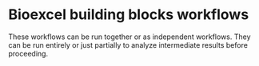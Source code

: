 # Bioexcel building blocks workflows

These workflows can be run together or as independent workflows. They can be run entirely or just partially to analyze intermediate results before proceeding. 

